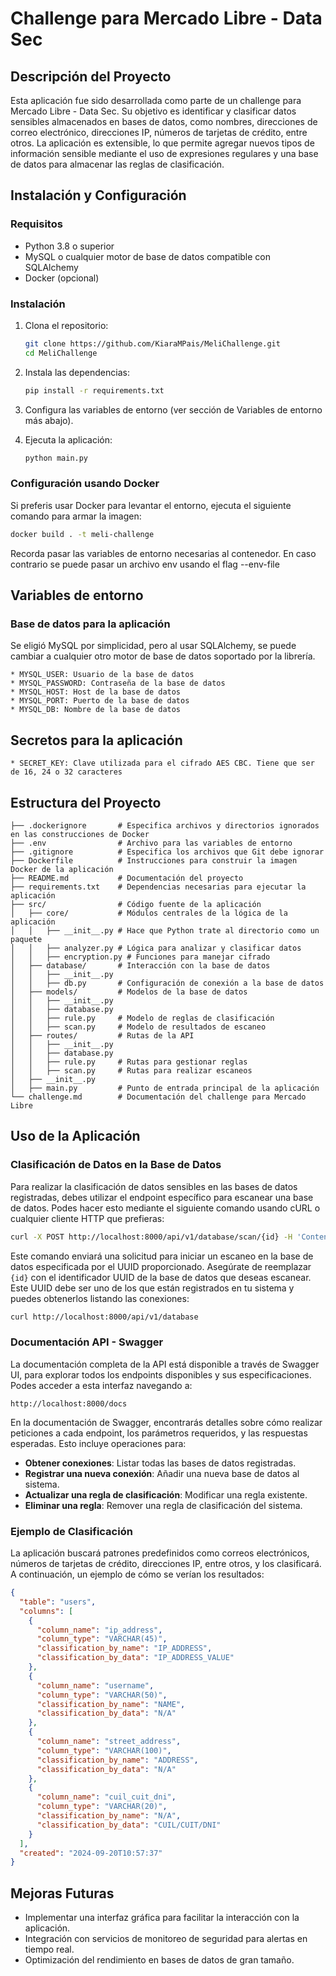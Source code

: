 # Challenge para Mercado Libre - Data Sec

## Descripción del Proyecto

Esta aplicación fue sido desarrollada como parte de un challenge para Mercado Libre - Data Sec. Su objetivo es identificar y clasificar datos sensibles almacenados en bases de datos, como nombres, direcciones de correo electrónico, direcciones IP, números de tarjetas de crédito, entre otros. La aplicación es extensible, lo que permite agregar nuevos tipos de información sensible mediante el uso de expresiones regulares y una base de datos para almacenar las reglas de clasificación.

## Instalación y Configuración

### Requisitos

- Python 3.8 o superior
- MySQL o cualquier motor de base de datos compatible con SQLAlchemy
- Docker (opcional)

### Instalación

1. Clona el repositorio:
   ```bash
   git clone https://github.com/KiaraMPais/MeliChallenge.git
   cd MeliChallenge
   ```

2. Instala las dependencias:
   ```bash
   pip install -r requirements.txt
   ```

3. Configura las variables de entorno (ver sección de Variables de entorno más abajo).

4. Ejecuta la aplicación:
   ```bash
   python main.py
   ```

### Configuración usando Docker

Si preferis usar Docker para levantar el entorno, ejecuta el siguiente comando para armar la imagen:

```bash
docker build . -t meli-challenge
```

Recorda pasar las variables de entorno necesarias al contenedor.
En caso contrario se puede pasar un archivo env usando el flag --env-file 


## Variables de entorno

### Base de datos para la aplicación
Se eligió MySQL por simplicidad, pero al usar SQLAlchemy, se puede cambiar a cualquier otro motor de base de datos soportado por la librería.

```
* MYSQL_USER: Usuario de la base de datos
* MYSQL_PASSWORD: Contraseña de la base de datos
* MYSQL_HOST: Host de la base de datos
* MYSQL_PORT: Puerto de la base de datos
* MYSQL_DB: Nombre de la base de datos
```

## Secretos para la aplicación
```
* SECRET_KEY: Clave utilizada para el cifrado AES CBC. Tiene que ser de 16, 24 o 32 caracteres
```

## Estructura del Proyecto

```plaintext
├── .dockerignore       # Especifica archivos y directorios ignorados en las construcciones de Docker
├── .env                # Archivo para las variables de entorno
├── .gitignore          # Especifica los archivos que Git debe ignorar
├── Dockerfile          # Instrucciones para construir la imagen Docker de la aplicación
├── README.md           # Documentación del proyecto
├── requirements.txt    # Dependencias necesarias para ejecutar la aplicación
├── src/                # Código fuente de la aplicación
│   ├── core/           # Módulos centrales de la lógica de la aplicación
│   │   ├── __init__.py # Hace que Python trate al directorio como un paquete
│   │   ├── analyzer.py # Lógica para analizar y clasificar datos
│   │   ├── encryption.py # Funciones para manejar cifrado
│   ├── database/       # Interacción con la base de datos
│   │   ├── __init__.py 
│   │   ├── db.py       # Configuración de conexión a la base de datos
│   ├── models/         # Modelos de la base de datos
│   │   ├── __init__.py 
│   │   ├── database.py 
│   │   ├── rule.py     # Modelo de reglas de clasificación
│   │   ├── scan.py     # Modelo de resultados de escaneo
│   ├── routes/         # Rutas de la API
│   │   ├── __init__.py 
│   │   ├── database.py 
│   │   ├── rule.py     # Rutas para gestionar reglas
│   │   ├── scan.py     # Rutas para realizar escaneos
│   ├── __init__.py 
│   ├── main.py         # Punto de entrada principal de la aplicación
└── challenge.md        # Documentación del challenge para Mercado Libre
```


## Uso de la Aplicación
### Clasificación de Datos en la Base de Datos

Para realizar la clasificación de datos sensibles en las bases de datos registradas, debes utilizar el endpoint específico para escanear una base de datos. Podes hacer esto mediante el siguiente comando usando cURL o cualquier cliente HTTP que prefieras:

```bash
curl -X POST http://localhost:8000/api/v1/database/scan/{id} -H 'Content-Type: application/json' -d '{"id": "uuid-del-database"}'
```

Este comando enviará una solicitud para iniciar un escaneo en la base de datos especificada por el UUID proporcionado. Asegúrate de reemplazar `{id}` con el identificador UUID de la base de datos que deseas escanear. Este UUID debe ser uno de los que están registrados en tu sistema y puedes obtenerlos listando las conexiones:

```bash
curl http://localhost:8000/api/v1/database
```

### Documentación API - Swagger

La documentación completa de la API está disponible a través de Swagger UI, para explorar todos los endpoints disponibles y sus especificaciones. Podes acceder a esta interfaz navegando a:

```
http://localhost:8000/docs
```

En la documentación de Swagger, encontrarás detalles sobre cómo realizar peticiones a cada endpoint, los parámetros requeridos, y las respuestas esperadas. Esto incluye operaciones para:

- **Obtener conexiones**: Listar todas las bases de datos registradas.
- **Registrar una nueva conexión**: Añadir una nueva base de datos al sistema.
- **Actualizar una regla de clasificación**: Modificar una regla existente.
- **Eliminar una regla**: Remover una regla de clasificación del sistema.


### Ejemplo de Clasificación

La aplicación buscará patrones predefinidos como correos electrónicos, números de tarjetas de crédito, direcciones IP, entre otros, y los clasificará. A continuación, un ejemplo de cómo se verían los resultados:

```json
{
  "table": "users",
  "columns": [
    {
      "column_name": "ip_address",
      "column_type": "VARCHAR(45)",
      "classification_by_name": "IP_ADDRESS",
      "classification_by_data": "IP_ADDRESS_VALUE"
    },
    {
      "column_name": "username",
      "column_type": "VARCHAR(50)",
      "classification_by_name": "NAME",
      "classification_by_data": "N/A"
    },
    {
      "column_name": "street_address",
      "column_type": "VARCHAR(100)",
      "classification_by_name": "ADDRESS",
      "classification_by_data": "N/A"
    },
    {
      "column_name": "cuil_cuit_dni",
      "column_type": "VARCHAR(20)",
      "classification_by_name": "N/A",
      "classification_by_data": "CUIL/CUIT/DNI"
    }
  ],
  "created": "2024-09-20T10:57:37"
}
```

## Mejoras Futuras

- Implementar una interfaz gráfica para facilitar la interacción con la aplicación.
- Integración con servicios de monitoreo de seguridad para alertas en tiempo real.
- Optimización del rendimiento en bases de datos de gran tamaño.
